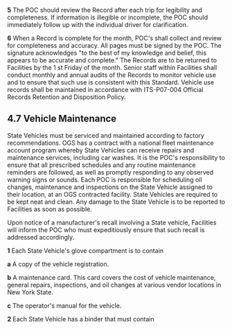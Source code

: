 **5** The POC should review the Record after each trip for legibility and completeness. If information is illegible or incomplete, the POC should immediately follow up with the individual driver for clarification.

**6** When a Record is complete for the month, POC's shall collect and review for completeness and accuracy. All pages must be signed by the POC. The signature acknowledges "to the best of my knowledge and belief, this appears to be accurate and complete." The Records are to be returned to Facilities by the 1 st Friday of the month. Senior staff within Facilities shall conduct monthly and annual audits of the Records to monitor vehicle use and to ensure that such use is consistent with this Standard. Vehicle use records shall be maintained in accordance with ITS-P07-004 Official Records Retention and Disposition Policy.

## **4.7 Vehicle Maintenance**

State Vehicles must be serviced and maintained according to factory recommendations. OGS has a contract with a national fleet maintenance account program whereby State Vehicles can receive repairs and maintenance services, including car washes. It is the POC's responsibility to ensure that all prescribed schedules and any routine maintenance reminders are followed, as well as promptly responding to any observed warning signs or sounds. Each POC is responsible for scheduling oil changes, maintenance and inspections on the State Vehicle assigned to their location, at an OGS contracted facility. State Vehicles are required to be kept neat and clean. Any damage to the State Vehicle is to be reported to Facilities as soon as possible.

Upon notice of a manufacturer's recall involving a State vehicle, Facilities will inform the POC who must expeditiously ensure that such recall is addressed accordingly.

**1** Each State Vehicle's glove compartment is to contain

**a** A copy of the vehicle registration.

**b** A maintenance card. This card covers the cost of vehicle maintenance, general repairs, inspections, and oil changes at various vendor locations in New York State.

**c** The operator's manual for the vehicle.

**2** Each State Vehicle has a binder that must contain